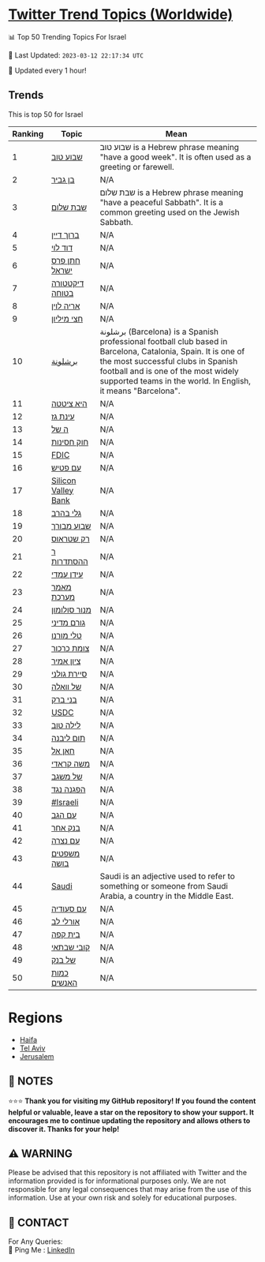 [Twitter Trend Topics (Worldwide)](https://github.com/ErcinDedeoglu/Twitter-Trend-Topics)
==========


📊 Top 50 Trending Topics For Israel

📆 Last Updated: `2023-03-12 22:17:34 UTC`

🔧 Updated every 1 hour!


## Trends

This is top 50 for Israel

| Ranking | Topic | Mean |
| ------- | ------------ | ------------ |
| 1 | [שבוע טוב](http://twitter.com/search?q=%d7%a9%d7%91%d7%95%d7%a2+%d7%98%d7%95%d7%91) | שבוע טוב is a Hebrew phrase meaning "have a good week". It is often used as a greeting or farewell. |
| 2 | [בן גביר](http://twitter.com/search?q=%d7%91%d7%9f+%d7%92%d7%91%d7%99%d7%a8) | N/A |
| 3 | [שבת שלום](http://twitter.com/search?q=%d7%a9%d7%91%d7%aa+%d7%a9%d7%9c%d7%95%d7%9d) | שבת שלום is a Hebrew phrase meaning "have a peaceful Sabbath". It is a common greeting used on the Jewish Sabbath. |
| 4 | [ברוך דיין](http://twitter.com/search?q=%d7%91%d7%a8%d7%95%d7%9a+%d7%93%d7%99%d7%99%d7%9f) | N/A |
| 5 | [דוד לוי](http://twitter.com/search?q=%d7%93%d7%95%d7%93+%d7%9c%d7%95%d7%99) | N/A |
| 6 | [חתן פרס ישראל](http://twitter.com/search?q=%d7%97%d7%aa%d7%9f+%d7%a4%d7%a8%d7%a1+%d7%99%d7%a9%d7%a8%d7%90%d7%9c) | N/A |
| 7 | [דיקטטורה בטוחה](http://twitter.com/search?q=%d7%93%d7%99%d7%a7%d7%98%d7%98%d7%95%d7%a8%d7%94+%d7%91%d7%98%d7%95%d7%97%d7%94) | N/A |
| 8 | [אריה לוין](http://twitter.com/search?q=%d7%90%d7%a8%d7%99%d7%94+%d7%9c%d7%95%d7%99%d7%9f) | N/A |
| 9 | [חצי מיליון](http://twitter.com/search?q=%d7%97%d7%a6%d7%99+%d7%9e%d7%99%d7%9c%d7%99%d7%95%d7%9f) | N/A |
| 10 | [برشلونة](http://twitter.com/search?q=%d8%a8%d8%b1%d8%b4%d9%84%d9%88%d9%86%d8%a9) | برشلونة (Barcelona) is a Spanish professional football club based in Barcelona, Catalonia, Spain. It is one of the most successful clubs in Spanish football and is one of the most widely supported teams in the world. In English, it means "Barcelona". |
| 11 | [היא ציטטה](http://twitter.com/search?q=%d7%94%d7%99%d7%90+%d7%a6%d7%99%d7%98%d7%98%d7%94) | N/A |
| 12 | [עינת גז](http://twitter.com/search?q=%d7%a2%d7%99%d7%a0%d7%aa+%d7%92%d7%96) | N/A |
| 13 | [ה של](http://twitter.com/search?q=%d7%94+%d7%a9%d7%9c) | N/A |
| 14 | [חוק חסינות](http://twitter.com/search?q=%d7%97%d7%95%d7%a7+%d7%97%d7%a1%d7%99%d7%a0%d7%95%d7%aa) | N/A |
| 15 | [FDIC](http://twitter.com/search?q=FDIC) | N/A |
| 16 | [עם פטיש](http://twitter.com/search?q=%d7%a2%d7%9d+%d7%a4%d7%98%d7%99%d7%a9) | N/A |
| 17 | [Silicon Valley Bank](http://twitter.com/search?q=Silicon+Valley+Bank) | N/A |
| 18 | [גלי בהרב](http://twitter.com/search?q=%d7%92%d7%9c%d7%99+%d7%91%d7%94%d7%a8%d7%91) | N/A |
| 19 | [שבוע מבורך](http://twitter.com/search?q=%d7%a9%d7%91%d7%95%d7%a2+%d7%9e%d7%91%d7%95%d7%a8%d7%9a) | N/A |
| 20 | [רק שטראוס](http://twitter.com/search?q=%d7%a8%d7%a7+%d7%a9%d7%98%d7%a8%d7%90%d7%95%d7%a1) | N/A |
| 21 | [ר ההסתדרות](http://twitter.com/search?q=%d7%a8+%d7%94%d7%94%d7%a1%d7%aa%d7%93%d7%a8%d7%95%d7%aa) | N/A |
| 22 | [עידן עמדי](http://twitter.com/search?q=%d7%a2%d7%99%d7%93%d7%9f+%d7%a2%d7%9e%d7%93%d7%99) | N/A |
| 23 | [מאמר מערכת](http://twitter.com/search?q=%d7%9e%d7%90%d7%9e%d7%a8+%d7%9e%d7%a2%d7%a8%d7%9b%d7%aa) | N/A |
| 24 | [מנור סולומון](http://twitter.com/search?q=%d7%9e%d7%a0%d7%95%d7%a8+%d7%a1%d7%95%d7%9c%d7%95%d7%9e%d7%95%d7%9f) | N/A |
| 25 | [גורם מדיני](http://twitter.com/search?q=%d7%92%d7%95%d7%a8%d7%9d+%d7%9e%d7%93%d7%99%d7%a0%d7%99) | N/A |
| 26 | [טלי מורנו](http://twitter.com/search?q=%d7%98%d7%9c%d7%99+%d7%9e%d7%95%d7%a8%d7%a0%d7%95) | N/A |
| 27 | [צומת כרכור](http://twitter.com/search?q=%d7%a6%d7%95%d7%9e%d7%aa+%d7%9b%d7%a8%d7%9b%d7%95%d7%a8) | N/A |
| 28 | [ציון אמיר](http://twitter.com/search?q=%d7%a6%d7%99%d7%95%d7%9f+%d7%90%d7%9e%d7%99%d7%a8) | N/A |
| 29 | [סיירת גולני](http://twitter.com/search?q=%d7%a1%d7%99%d7%99%d7%a8%d7%aa+%d7%92%d7%95%d7%9c%d7%a0%d7%99) | N/A |
| 30 | [של וואלה](http://twitter.com/search?q=%d7%a9%d7%9c+%d7%95%d7%95%d7%90%d7%9c%d7%94) | N/A |
| 31 | [בני ברק](http://twitter.com/search?q=%d7%91%d7%a0%d7%99+%d7%91%d7%a8%d7%a7) | N/A |
| 32 | [USDC](http://twitter.com/search?q=USDC) | N/A |
| 33 | [לילה טוב](http://twitter.com/search?q=%d7%9c%d7%99%d7%9c%d7%94+%d7%98%d7%95%d7%91) | N/A |
| 34 | [תום ליבנה](http://twitter.com/search?q=%d7%aa%d7%95%d7%9d+%d7%9c%d7%99%d7%91%d7%a0%d7%94) | N/A |
| 35 | [חאן אל](http://twitter.com/search?q=%d7%97%d7%90%d7%9f+%d7%90%d7%9c) | N/A |
| 36 | [משה קראדי](http://twitter.com/search?q=%d7%9e%d7%a9%d7%94+%d7%a7%d7%a8%d7%90%d7%93%d7%99) | N/A |
| 37 | [של משגב](http://twitter.com/search?q=%d7%a9%d7%9c+%d7%9e%d7%a9%d7%92%d7%91) | N/A |
| 38 | [הפגנה נגד](http://twitter.com/search?q=%d7%94%d7%a4%d7%92%d7%a0%d7%94+%d7%a0%d7%92%d7%93) | N/A |
| 39 | [#Israeli](http://twitter.com/search?q=%23Israeli) | N/A |
| 40 | [עם הגב](http://twitter.com/search?q=%d7%a2%d7%9d+%d7%94%d7%92%d7%91) | N/A |
| 41 | [בנק אחר](http://twitter.com/search?q=%d7%91%d7%a0%d7%a7+%d7%90%d7%97%d7%a8) | N/A |
| 42 | [עם נצרה](http://twitter.com/search?q=%d7%a2%d7%9d+%d7%a0%d7%a6%d7%a8%d7%94) | N/A |
| 43 | [משפטים בושה](http://twitter.com/search?q=%d7%9e%d7%a9%d7%a4%d7%98%d7%99%d7%9d+%d7%91%d7%95%d7%a9%d7%94) | N/A |
| 44 | [Saudi](http://twitter.com/search?q=Saudi) | Saudi is an adjective used to refer to something or someone from Saudi Arabia, a country in the Middle East. |
| 45 | [עם סעודיה](http://twitter.com/search?q=%d7%a2%d7%9d+%d7%a1%d7%a2%d7%95%d7%93%d7%99%d7%94) | N/A |
| 46 | [אורלי לב](http://twitter.com/search?q=%d7%90%d7%95%d7%a8%d7%9c%d7%99+%d7%9c%d7%91) | N/A |
| 47 | [בית קפה](http://twitter.com/search?q=%d7%91%d7%99%d7%aa+%d7%a7%d7%a4%d7%94) | N/A |
| 48 | [קובי שבתאי](http://twitter.com/search?q=%d7%a7%d7%95%d7%91%d7%99+%d7%a9%d7%91%d7%aa%d7%90%d7%99) | N/A |
| 49 | [של בנק](http://twitter.com/search?q=%d7%a9%d7%9c+%d7%91%d7%a0%d7%a7) | N/A |
| 50 | [כמות האנשים](http://twitter.com/search?q=%d7%9b%d7%9e%d7%95%d7%aa+%d7%94%d7%90%d7%a0%d7%a9%d7%99%d7%9d) | N/A |



# Regions

* [Haifa](</Israel/Haifa.md>)
* [Tel Aviv](</Israel/Tel Aviv.md>)
* [Jerusalem](</Israel/Jerusalem.md>)



## 📝 NOTES

⭐⭐⭐ **Thank you for visiting my GitHub repository! If you found the content helpful or valuable, leave a star on the repository to show your support. It encourages me to continue updating the repository and allows others to discover it. Thanks for your help!**


## ⚠️ WARNING

Please be advised that this repository is not affiliated with Twitter and the information provided is for informational purposes only. We are not responsible for any legal consequences that may arise from the use of this information. Use at your own risk and solely for educational purposes.


## 📨 CONTACT

 For Any Queries:  
            🏓 Ping Me : [LinkedIn](https://www.linkedin.com/in/ercindedeoglu/)

